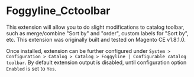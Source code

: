 Foggyline_Cctoolbar
===================

This extension will allow you to do slight modifications to catalog toolbar, such as merge/combine "Sort by" and "order", custom labels for "Sort by", etc. This extension was originally built and tested on Magento CE v1.8.1.0.

Once installed, extension can be further configured under `System > Configuration > Catalog > Catalog > Foggyline | Configurable catalog toolbar`. By default extension output is disabled, until configuration option `Enabled` is set to `Yes`.
